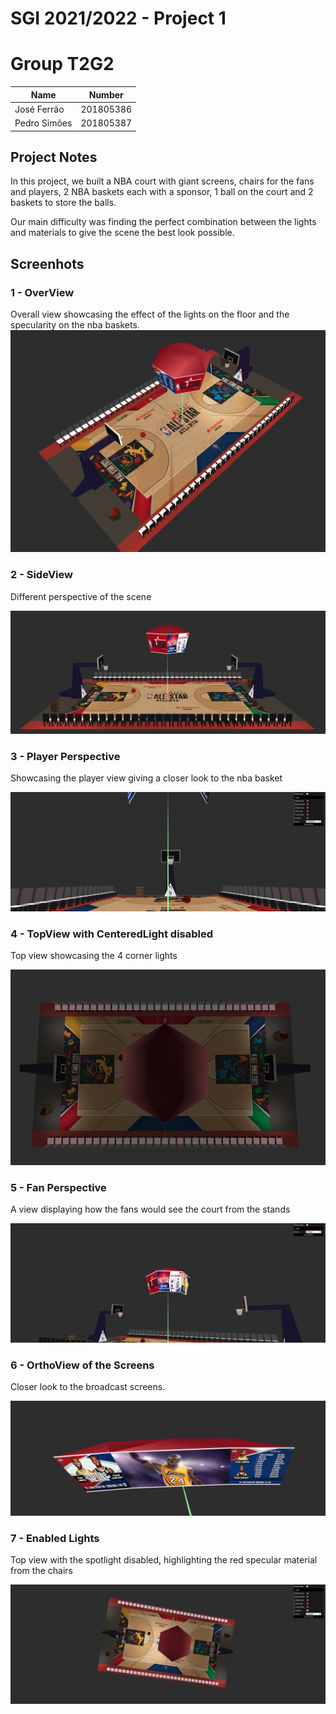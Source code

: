 # SGI 2021/2022 - Project 1

# Group T2G2

| Name             | Number    |
| ---------------- | --------- | 
| José Ferrão      | 201805386 | 
| Pedro Simões     | 201805387 |

## Project Notes

In this project, we built a NBA court with giant screens, chairs for the fans and players, 2 NBA baskets each with a sponsor, 1 ball on the court and 2 baskets to store the balls. 

Our main difficulty was finding the perfect combination between the lights and materials to give the scene the best look possible.

## Screenhots

### 1 - OverView
Overall view showcasing the effect of the lights on the floor and the specularity on the nba baskets.
![Screenshot 1](./screenshots/overview.png?raw=true)

### 2 - SideView
Different perspective of the scene

![Screenshot 2](./screenshots/sideview.png?raw=true)

### 3 - Player Perspective 
Showcasing the player view giving a closer look to the nba basket

![Screenshot 3](./screenshots/basketview.png?raw=true)

### 4 - TopView with CenteredLight disabled
Top view showcasing the 4 corner lights

![Screenshot 4](./screenshots/topview.png?raw=true)

### 5 - Fan Perspective
A view displaying how the fans would see the court from the stands

![Screenshot 5](./screenshots/fanview.png?raw=true)

### 6 - OrthoView of the Screens
Closer look to the broadcast screens.

![Screenshot 6](./screenshots/orthoview.png?raw=true)

### 7 - Enabled Lights
Top view with the spotlight disabled, highlighting the red specular material from the chairs

![Screenshot 7](./screenshots/lights.png?raw=true)

